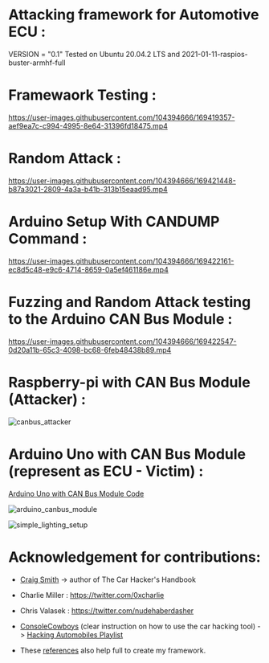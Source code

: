 # Attacking framework for Automotive ECU :

VERSION = "0.1" 
Tested on Ubuntu 20.04.2 LTS and 2021-01-11-raspios-buster-armhf-full


# Framewaork Testing :

https://user-images.githubusercontent.com/104394666/169419357-aef9ea7c-c994-4995-8e64-31396fd18475.mp4


# Random Attack :

https://user-images.githubusercontent.com/104394666/169421448-b87a3021-2809-4a3a-b41b-313b15eaad95.mp4


# Arduino Setup With CANDUMP Command :

https://user-images.githubusercontent.com/104394666/169422161-ec8d5c48-e9c6-4714-8659-0a5ef461186e.mp4


# Fuzzing and Random Attack testing to the Arduino CAN Bus Module :

https://user-images.githubusercontent.com/104394666/169422547-0d20a11b-65c3-4098-bc68-6feb48438b89.mp4


# Raspberry-pi with CAN Bus Module (Attacker) :

![canbus_attacker](https://user-images.githubusercontent.com/104394666/169423072-ef054b29-128b-4920-8b3b-13e0b28c099a.jpg)


# Arduino Uno with CAN Bus Module (represent as ECU - Victim) :
[Arduino Uno with CAN Bus Module Code](https://github.com/sajithgairuka/Attacking-framework-for-Automotive-ECU-1/blob/main/virtual_ECU_mcp2515/virtual_ECU_mcp2515.ino)


![arduino_canbus_module](https://user-images.githubusercontent.com/104394666/169423492-2c27e8a7-81a5-4efd-a3b6-d99777760da9.jpg)

![simple_lighting_setup](https://user-images.githubusercontent.com/104394666/169423573-5eaf22f2-4005-45e0-af37-6ea1ee7cb3e6.jpg)

# Acknowledgement for contributions:

* [Craig Smith](https://github.com/zombieCraig) -> author of The Car Hacker's Handbook

* Charlie Miller : https://twitter.com/0xcharlie

* Chris Valasek : https://twitter.com/nudehaberdasher

* [ConsoleCowboys](https://www.youtube.com/c/ConsoleCowboys) (clear instruction on how to use the car hacking tool) -> [Hacking Automobiles Playlist](https://www.youtube.com/watch?v=y-y6CixqUSs&list=PLCwnLq3tOElrdkQy_daR4wr9lJCt8c_C6&index=6)

* These [references](https://raw.githubusercontent.com/sajithgairuka/Attacking-framework-for-Automotive-ECU-1/main/resources/references.txt) also help full to create my framework. 
